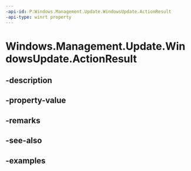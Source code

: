 ```yaml
---
-api-id: P:Windows.Management.Update.WindowsUpdate.ActionResult
-api-type: winrt property
---
```


# Windows.Management.Update.WindowsUpdate.ActionResult

<!--
public Windows.Management.Update.WindowsUpdateActionResult ActionResult { get; }
-->


## -description

## -property-value

## -remarks

## -see-also

## -examples



